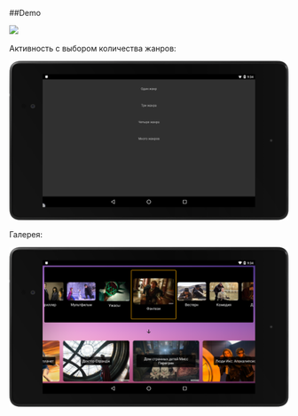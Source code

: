 ##Demo

![](https://github.com/varann/ZedPlusGallery/raw/develop/images/preview.gif)

Активность с выбором количества жанров:

![](https://github.com/varann/ZedPlusGallery/raw/develop/images/genres-settings.png)

Галерея:

![](https://github.com/varann/ZedPlusGallery/raw/develop/images/gallery.png)
